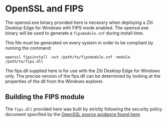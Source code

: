 # OpenSSL and FIPS

The openssl.exe binary provided here is necessry when deploying a Ziti Desktop Edge for Windows with
FIPS mode enabled. The openssl.exe binary will be used to generate a `fipsmodule.cnf` during install
time.

This file must be generated on every system in order to be compliant by running the command:
```
openssl fipsinstall -out /path/to/fipsmodule.cnf -module /path/to/fips.dll
```

The fips.dll supplied here is for use with the Ziti Desktop Edge for Windows only. The precise version
of the fips.dll can be determined by looking at the properties of the dll from the Windows explorer.

## Building the FIPS module

The `fips.dll` provided here was built by strictly following the security policy document specified
by the [OpenSSL source guidance found here](https://openssl-library.org/source/).